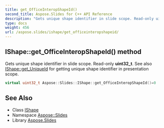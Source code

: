 ```yaml
---
title: get_OfficeInteropShapeId()
second_title: Aspose.Slides for C++ API Reference
description: "Gets unique shape identifier in slide scope. Read-only uint32_t. See also IShape::get_UniqueId for getting unique shape identifier in presentation scope."
type: docs
weight: 456
url: /aspose.slides/ishape/get_officeinteropshapeid/
---
```

## IShape::get_OfficeInteropShapeId() method


Gets unique shape identifier in slide scope. Read-only **uint32_t**. See also [IShape::get_UniqueId](../get_uniqueid/) for getting unique shape identifier in presentation scope.

```cpp
virtual uint32_t Aspose::Slides::IShape::get_OfficeInteropShapeId()=0
```

## See Also

* Class [IShape](../)
* Namespace [Aspose::Slides](../../)
* Library [Aspose.Slides](../../../)